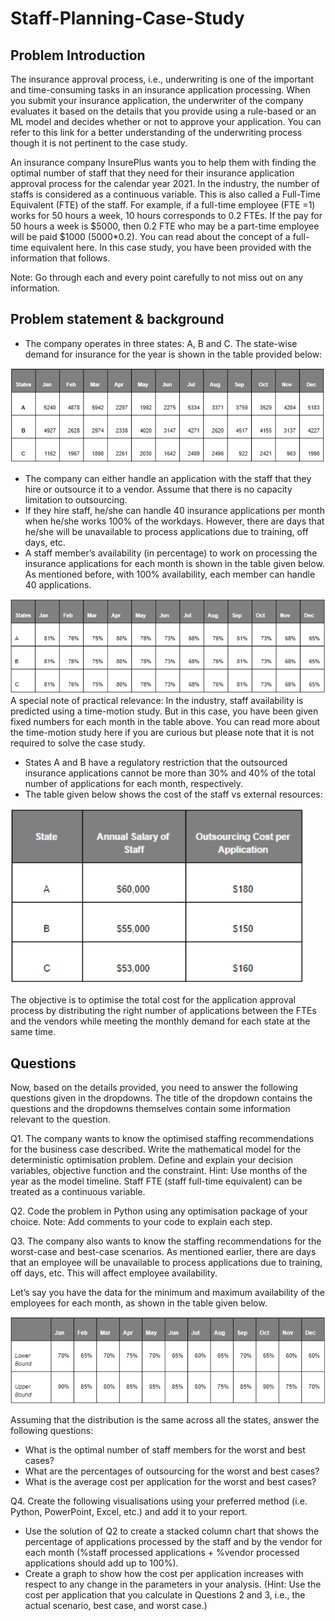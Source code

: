 # Staff-Planning-Case-Study

## Problem Introduction
The insurance approval process, i.e., underwriting is one of the important and time-consuming tasks in an insurance application processing. When you submit your insurance application, the underwriter of the company evaluates it based on the details that you provide using a rule-based or an ML model and decides whether or not to approve your application. You can refer to this link for a better understanding of the underwriting process though it is not pertinent to the case study.

 

An insurance company InsurePlus wants you to help them with finding the optimal number of staff that they need for their insurance application approval process for the calendar year 2021.  In the industry, the number of staffs is considered as a continuous variable. This is also called a Full-Time Equivalent (FTE) of the staff. For example, if a full-time employee (FTE =1) works for 50 hours a week, 10 hours corresponds to 0.2 FTEs. If the pay for 50 hours a week is $5000, then 0.2 FTE who may be a part-time employee will be paid $1000 (5000*0.2). You can read about the concept of a full-time equivalent here. In this case study, you have been provided with the information that follows.

 

Note: Go through each and every point carefully to not miss out on any information.

 

## Problem statement & background
- The company operates in three states: A, B and C. The state-wise demand for insurance for the year is shown in the table provided below:
                   
![alt text](ProbIntro.PNG "Title")
 

- The company can either handle an application with the staff that they hire or outsource it to a vendor. Assume that there is no capacity limitation to outsourcing.
- If they hire staff, he/she can handle 40 insurance applications per month when he/she works 100% of the workdays. However, there are days that he/she will be unavailable to process applications due to training, off days, etc. 
- A staff member’s availability (in percentage) to work on processing the insurance applications for each month is shown in the table given below. As mentioned before, with 100% availability, each member can handle 40 applications.
          
![alt text](ProbIntro2.PNG "Title")       
A special note of practical relevance: In the industry, staff availability is predicted using a time-motion study. But in this case, you have been given fixed numbers for each month in the table above. You can read more about the time-motion study here if you are curious but please note that it is not required to solve the case study.

 

- States A and B have a regulatory restriction that the outsourced insurance applications cannot be more than 30% and 40% of the total number of applications for each month, respectively. 
- The table given below shows the cost of the staff vs external resources:
                                             
![alt text](ProbIntro3.PNG "Title")
 

The objective is to optimise the total cost for the application approval process by distributing the right number of applications between the FTEs and the vendors while meeting the monthly demand for each state at the same time.

 

## Questions
Now, based on the details provided, you need to answer the following questions given in the dropdowns. The title of the dropdown contains the questions and the dropdowns themselves contain some information relevant to the question.

 


Q1. The company wants to know the optimised staffing recommendations for the business case described.  Write the mathematical model for the deterministic optimisation problem. Define and explain your decision variables, objective function and the constraint.
Hint: Use months of the year as the model timeline. Staff FTE (staff full-time equivalent) can be treated as a continuous variable.


Q2. Code the problem in Python using any optimisation package of your choice.
Note: Add comments to your code to explain each step.


Q3. The company also wants to know the staffing recommendations for the worst-case and best-case scenarios. As mentioned earlier, there are days that an employee will be unavailable to process applications due to training, off days, etc. This will affect employee availability.

Let’s say you have the data for the minimum and maximum availability of the employees for each month, as shown in the table given below.

 

![alt text](Ques3.PNG "Title")    

 

Assuming that the distribution is the same across all the states, answer the following questions:

- What is the optimal number of staff members for the worst and best cases? 
- What are the percentages of outsourcing for the worst and best cases? 
- What is the average cost per application for the worst and best cases?

Q4. Create the following visualisations using your preferred method (i.e. Python, PowerPoint, Excel, etc.) and add it to your report. 
- Use the solution of Q2 to create a stacked column chart that shows the percentage of applications processed by the staff and by the vendor for each month (%staff processed applications + %vendor processed applications should add up to 100%). 
- Create a graph to show how the cost per application increases with respect to any change in the parameters in your analysis. (Hint: Use the cost per application that you calculate in Questions 2 and 3, i.e., the actual scenario, best case, and worst case.)
